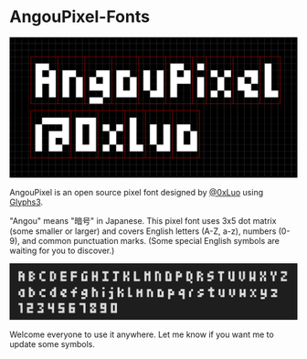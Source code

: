 # AngouPixel-Fonts

![Image](https://github.com/0xLuo/AngouPixel-Fonts/blob/main/images/AngouPixel-1.jpg)

AngouPixel is an open source pixel font designed by [@0xLuo](https://twitter.com/0xLuo) using [Glyphs3](https://glyphsapp.com/).

"Angou" means "暗号" in Japanese. This pixel font uses 3x5 dot matrix (some smaller or larger) and covers English letters (A-Z, a-z), numbers (0-9), and common punctuation marks. (Some special English symbols are waiting for you to discover.)

![Image](https://github.com/0xLuo/AngouPixel-Fonts/blob/main/images/AngouPixel-2.jpg)

Welcome everyone to use it anywhere. Let me know if you want me to update some symbols.
